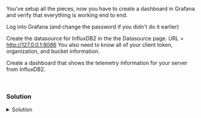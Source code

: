 You've setup all the pieces, now you have to create a dashboard in Grafana and verify that everything is working end to end.

Log into Grafana (and change the password if you didn't do it earlier)

Create the datasource for InfluxDB2 in the the Datasource page. URL = http://127.0.0.1:8086
You also need to know all of your client token, organization, and bucket information.

Create a dashboard that shows the telemetry information for your server from InfluxDB2.

<br>

### Solution
<details>
<summary>Solution</summary>

Connect to Grafana and log in {{TRAFFIC_HOST1_3000}}

Create the datasource for InfluxDB2 in the the Datasource page. URL = http://127.0.0.1:8086

Create the dashboard.

Verify the dashboard is working properly.

</details>
